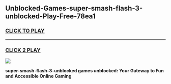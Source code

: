 
## Unblocked-Games-super-smash-flash-3-unblocked-Play-Free-78ea1
<h3>
<a href="https://premium76.site?title=super-smash-flash-3-unblocked&ref=10A">CLICK TO PLAY</a></h3>
<hr>

<h3>
<a href="https://premium76.site?title=super-smash-flash-3-unblocked&ref=10A">CLICK 2 PLAY</a>
  
</h3>

<a href="https://premium76.site?title=super-smash-flash-3-unblocked&ref=10A"><img src="https://clearcache.store/games.png"></a>


**super-smash-flash-3-unblocked games unblocked: Your Gateway to Fun and Accessible Online Gaming**
